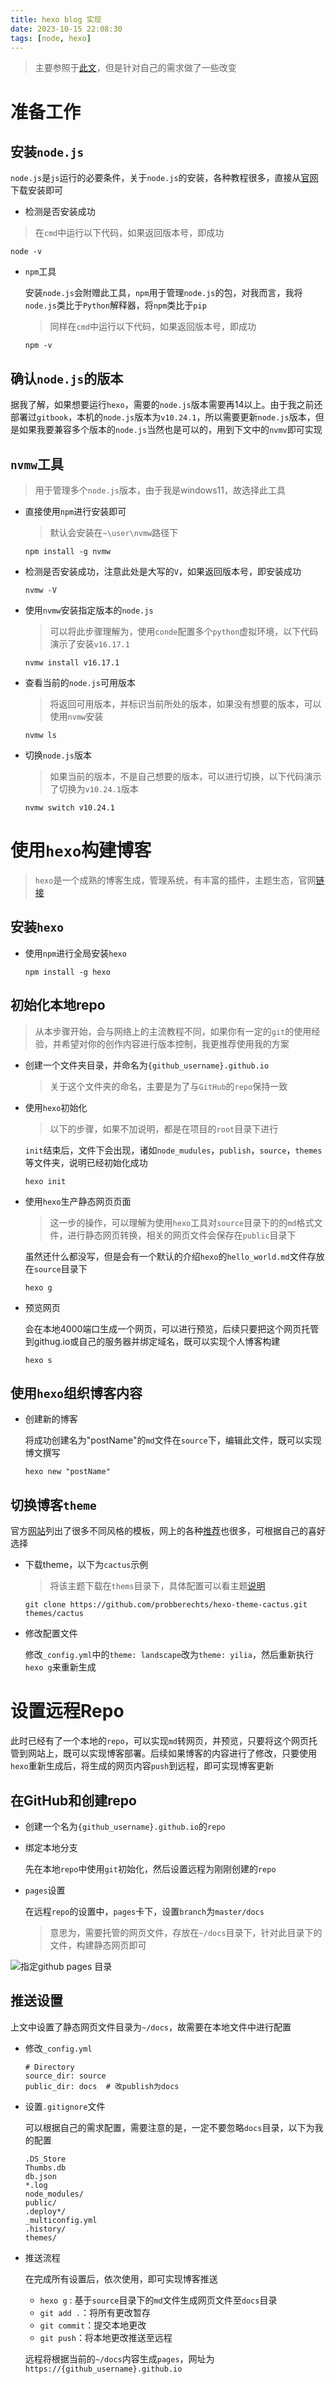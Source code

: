 ```yaml
---
title: hexo blog 实现
date: 2023-10-15 22:08:30
tags: [node, hexo]
---
```


> 主要参照于[此文](http://blog.haoji.me/build-blog-website-by-hexo-github.html?from=xa)，但是针对自己的需求做了一些改变

# 准备工作

## 安装`node.js`

`node.js`是`js`运行的必要条件，关于`node.js`的安装，各种教程很多，直接从[官网](https://nodejs.org/en)下载安装即可

-  检测是否安装成功

  > 在`cmd`中运行以下代码，如果返回版本号，即成功

  ```shell
  node -v
  ```

- `npm`工具

  安装`node.js`会附赠此工具，`npm`用于管理`node.js`的包，对我而言，我将`node.js`类比于`Python`解释器，将`npm`类比于`pip`

  > 同样在`cmd`中运行以下代码，如果返回版本号，即成功

  ```shell
  npm -v
  ```

## 确认`node.js`的版本

据我了解，如果想要运行`hexo`，需要的`node.js`版本需要再14以上。由于我之前还部署过`gitbook`，本机的`node.js`版本为`v10.24.1`，所以需要更新`node.js`版本，但是如果我要兼容多个版本的`node.js`当然也是可以的，用到下文中的`nvmv`即可实现

## `nvmw`工具

> 用于管理多个`node.js`版本，由于我是windows11，故选择此工具

- 直接使用`npm`进行安装即可

  > 默认会安装在`~\user\nvmw`路径下

  ```shell
  npm install -g nvmw
  ```

- 检测是否安装成功，注意此处是大写的`V`，如果返回版本号，即安装成功

  ```shell
  nvmw -V
  ```

- 使用`nvmw`安装指定版本的`node.js`

  > 可以将此步骤理解为，使用`conde`配置多个`python`虚拟环境，以下代码演示了安装`v16.17.1`

  ```shell
  nvmw install v16.17.1
  ```

- 查看当前的`node.js`可用版本

  > 将返回可用版本，并标识当前所处的版本，如果没有想要的版本，可以使用`nvmw`安装

  ```shell
  nvmw ls
  ```

- 切换`node.js`版本

  > 如果当前的版本，不是自己想要的版本，可以进行切换，以下代码演示了切换为`v10.24.1`版本

  ```shell
  nvmw switch v10.24.1
  ```

# 使用`hexo`构建博客

> `hexo`是一个成熟的博客生成，管理系统，有丰富的插件，主题生态，官网[链接](http://hexo.io)

## 安装`hexo`

- 使用`npm`进行全局安装`hexo`

  ```shell
  npm install -g hexo
  ```

## 初始化本地repo

> 从本步骤开始，会与网络上的主流教程不同，如果你有一定的`git`的使用经验，并希望对你的创作内容进行版本控制，我更推荐使用我的方案

- 创建一个文件夹目录，并命名为`{github_username}.github.io`

  > 关于这个文件夹的命名，主要是为了与`GitHub`的`repo`保持一致

- 使用`hexo`初始化

  > 以下的步骤，如果不加说明，都是在项目的`root`目录下进行

  `init`结束后，文件下会出现，诸如`node_mudules`，`publish`，`source`，`themes`等文件夹，说明已经初始化成功

  ```shell
  hexo init
  ```

- 使用`hexo`生产静态网页页面

  > 这一步的操作，可以理解为使用`hexo`工具对`source`目录下的的`md`格式文件，进行静态网页转换，相关的网页文件会保存在`public`目录下

  虽然还什么都没写，但是会有一个默认的介绍`hexo`的`hello_world.md`文件存放在`source`目录下

  ```shell
  hexo g
  ```

- 预览网页

  会在本地4000端口生成一个网页，可以进行预览，后续只要把这个网页托管到githug.io或自己的服务器并绑定域名，既可以实现个人博客构建

  ```shell
  hexo s
  ```

## 使用`hexo`组织博客内容

- 创建新的博客

  将成功创建名为"postName"的`md`文件在`source`下，编辑此文件，既可以实现博文撰写

  ```shell
  hexo new "postName"
  ```

##  切换博客`theme`

官方[网站](https://hexo.io/themes/)列出了很多不同风格的模板，网上的各种[推荐](https://www.zhihu.com/question/24422335/answer/3127401635)也很多，可根据自己的喜好选择

- 下载theme，以下为`cactus`示例

  > 将该主题下载在`thems`目录下，具体配置可以看主题[说明](https://github.com/probberechts/hexo-theme-cactus)

  ```shell
  git clone https://github.com/probberechts/hexo-theme-cactus.git themes/cactus
  ```

- 修改配置文件

  修改`_config.yml`中的`theme: landscape`改为`theme: yilia`，然后重新执行`hexo g`来重新生成

# 设置远程Repo

此时已经有了一个本地的`repo`，可以实现`md`转网页，并预览，只要将这个网页托管到网站上，既可以实现博客部署。后续如果博客的内容进行了修改，只要使用`hexo`重新生成后，将生成的网页内容`push`到远程，即可实现博客更新

## 在GitHub和创建repo

- 创建一个名为`{github_username}.github.io`的`repo`

- 绑定本地分支

  先在本地`repo`中使用`git`初始化，然后设置远程为刚刚创建的`repo`

- `pages`设置

  在远程`repo`的设置中，`pages`卡下，设置`branch`为`master/docs`

  > 意思为，需要托管的网页文件，存放在`~/docs`目录下，针对此目录下的文件，构建静态网页即可

![指定github pages 目录](https://euclid-picgo.oss-cn-shenzhen.aliyuncs.com/image/202310152308113.png)

## 推送设置

上文中设置了静态网页文件目录为`~/docs`，故需要在本地文件中进行配置

- 修改`_config.yml`

  ```shell
  # Directory
  source_dir: source
  public_dir: docs  # 改publish为docs
  ```

- 设置`.gitignore`文件

  可以根据自己的需求配置，需要注意的是，一定不要忽略`docs`目录，以下为我的配置

  ```shell
  .DS_Store
  Thumbs.db
  db.json
  *.log
  node_modules/
  public/
  .deploy*/
  _multiconfig.yml
  .history/
  themes/
  ```

- 推送流程

  在完成所有设置后，依次使用，即可实现博客推送

  - `hexo g` : 基于`source`目录下的`md`文件生成网页文件至`docs`目录
  - `git add .`：将所有更改暂存
  - `git commit`：提交本地更改
  -  `git push`：将本地更改推送至远程

  远程将根据当前的`~/docs`内容生成`pages`，网址为`https://{github_username}.github.io`

  

